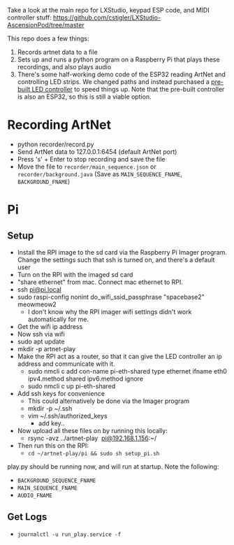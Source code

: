 Take a look at the main repo for LXStudio, keypad ESP code, and MIDI controller stuff: https://github.com/cstigler/LXStudio-AscensionPod/tree/master

This repo does a few things:

1. Records artnet data to a file
2. Sets up and runs a python program on a Raspberry Pi that plays these recordings, and also plays audio
3. There's some half-working demo code of the ESP32 reading ArtNet and controlling LED strips. We changed paths and instead purchased a [pre-built LED controller](https://chroma.tech/) to speed things up. Note that the pre-built controller is also an ESP32, so this is still a viable option.

# Recording ArtNet

- python recorder/record.py
- Send ArtNet data to 127.0.0.1:6454 (default ArtNet port)
- Press 's' + Enter to stop recording and save the file
- Move the file to `recorder/main_sequence.json` or `recorder/background.java` (Save as `MAIN_SEQUENCE_FNAME`, `BACKGROUND_FNAME`)

# Pi

## Setup

- Install the RPI image to the sd card via the Raspberry Pi Imager program. Change the settings such that ssh is turned on, and there's a default user
- Turn on the RPI with the imaged sd card
- "share ethernet" from mac. Connect mac ethernet to RPI.
- ssh pi@pi.local
- sudo raspi-config nonint do_wifi_ssid_passphrase "spacebase2" meowmeow2
  - I don't know why the RPI imager wifi settings didn't work automatically for me.
- Get the wifi ip address
- Now ssh via wifi
- sudo apt update
- mkdir -p artnet-play
- Make the RPI act as a router, so that it can give the LED controller an ip address and communicate with it.
  - sudo nmcli c add con-name pi-eth-shared type ethernet ifname eth0 ipv4.method shared ipv6.method ignore
  - sudo nmcli c up pi-eth-shared
- Add ssh keys for convenience
  - This could alternatively be done via the Imager program
  - mkdir -p ~/.ssh
  - vim ~/.ssh/authorized_keys
    - add key..
- Now upload all these files on by running this locally:
  - rsync -avz ../artnet-play  pi@192.168.1.156:~/
- Then run this on the RPI:
  - `cd ~/artnet-play/pi && sudo sh setup_pi.sh`

play.py should be running now, and will run at startup. Note the following:

- `BACKGROUND_SEQUENCE_FNAME`
- `MAIN_SEQUENCE_FNAME`
- `AUDIO_FNAME`

## Get Logs

- `journalctl -u run_play.service -f`

